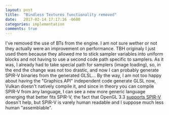 ```yaml
---
layout: post
title:  "Bindless Textures functionality removed"
date:   2017-02-14 17:17:16 -0600
categories: implementation
comments: true
---
```


I've removed the use of BTs from the engine. I am not sure wether or not they actually were an improvement on performance. TBH originaly I just used them because they allowed me to stick sampler variables into uniform blocks and not having to use a second code path specific to samplers.
As it was, I already had to take special path for samplers (image loading), so, in the end the change was not too drastic, and now I can probably generate SPIR-V binaries from the generated GLSL...
By the way, I am not too happy about having the "Graphics API" independent code generate GLSL now,
Vulkan doesn't natively compile it, and since in theory you can compile SPIR-V from any language, I can see a new more generic language emerging that better fits SPIR-V, the fact that OpenGL 3.3 [supports SPIR-V](https://www.khronos.org/registry/OpenGL/extensions/ARB/ARB_gl_spirv.txt) doesn't help, but SPIR-V is varely human readable and I suppose much less human "assemblable".
